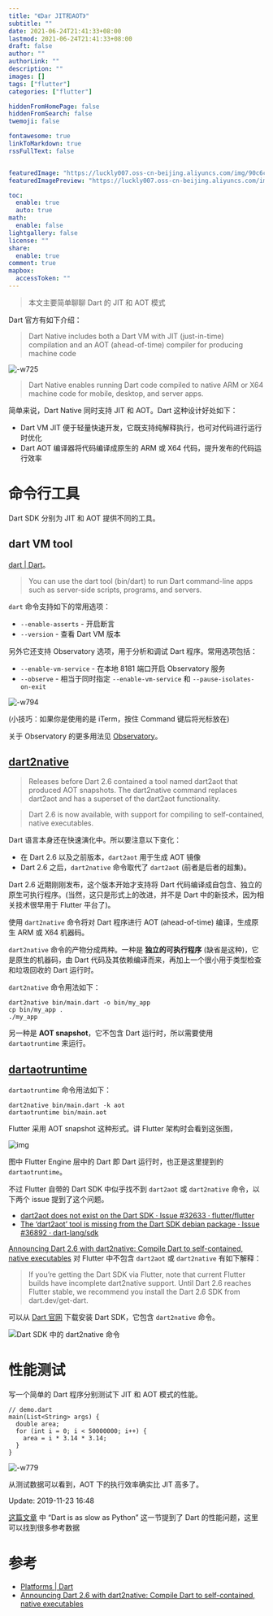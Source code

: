 ```yaml
---
title: "《Dar JIT和AOT》"
subtitle: ""
date: 2021-06-24T21:41:33+08:00
lastmod: 2021-06-24T21:41:33+08:00
draft: false
author: ""
authorLink: ""
description: ""
images: []
tags: ["flutter"]
categories: ["flutter"]

hiddenFromHomePage: false
hiddenFromSearch: false
twemoji: false

fontawesome: true
linkToMarkdown: true
rssFullText: false


featuredImage: "https://luckly007.oss-cn-beijing.aliyuncs.com/img/90c6cc12-742e-4c9f-b318-b912f163b8d0.png"
featuredImagePreview: "https://luckly007.oss-cn-beijing.aliyuncs.com/img/90c6cc12-742e-4c9f-b318-b912f163b8d0.png"

toc:
  enable: true
  auto: true
math:
  enable: false
lightgallery: false
license: ""
share:
  enable: true
comment: true
mapbox:
  accessToken: ""
---
```




> 本文主要简单聊聊 Dart 的 JIT 和 AOT 模式

<!--more-->

Dart 官方有如下介绍：

> Dart Native includes both a Dart VM with JIT (just-in-time) compilation and an AOT (ahead-of-time) compiler for producing machine code

![-w725](https://blog-1251688504.cos.ap-shanghai.myqcloud.com/2019/11/13/15734544331781.jpg)

> Dart Native enables running Dart code compiled to native ARM or X64 machine code for mobile, desktop, and server apps.

简单来说，Dart Native 同时支持 JIT 和 AOT。Dart 这种设计好处如下：

- Dart VM JIT 便于轻量快速开发，它既支持纯解释执行，也可对代码进行运行时优化
- Dart AOT 编译器将代码编译成原生的 ARM 或 X64 代码，提升发布的代码运行效率

# 命令行工具

Dart SDK 分别为 JIT 和 AOT 提供不同的工具。

## dart VM tool

[dart | Dart](https://dart.dev/tools/dart-vm)。

> You can use the dart tool (bin/dart) to run Dart command-line apps such as server-side scripts, programs, and servers.

`dart` 命令支持如下的常用选项：

- `--enable-asserts` - 开启断言
- `--version` - 查看 Dart VM 版本

另外它还支持 Observatory 选项，用于分析和调试 Dart 程序。常用选项包括：

- `--enable-vm-service` - 在本地 8181 端口开启 Observatory 服务
- `--observe` - 相当于同时指定 `--enable-vm-service` 和 `--pause-isolates-on-exit`

![-w794](https://blog-1251688504.cos.ap-shanghai.myqcloud.com/2019/11/13/15734559193856.jpg)

(小技巧：如果你是使用的是 iTerm，按住 Command 键后将光标放在)

关于 Observatory 的更多用法见 [Observatory](https://dart-lang.github.io/observatory/)。

## [dart2native](https://dart.dev/tools/dart2native)

> Releases before Dart 2.6 contained a tool named dart2aot that produced AOT snapshots. The dart2native command replaces dart2aot and has a superset of the dart2aot functionality.

> Dart 2.6 is now available, with support for compiling to self-contained, native executables.

Dart 语言本身还在快速演化中。所以要注意以下变化：

- 在 Dart 2.6 以及之前版本，`dart2aot` 用于生成 AOT 镜像
- Dart 2.6 之后，`dart2native` 命令取代了 `dart2aot` (前者是后者的超集)。

Dart 2.6 近期刚刚发布，这个版本开始才支持将 Dart 代码编译成自包含、独立的原生可执行程序。(当然，这只是形式上的改进，并不是 Dart 中的新技术，因为相关技术很早用于 Flutter 平台了)。

使用 `dart2native` 命令将对 Dart 程序进行 AOT (ahead-of-time) 编译，生成原生 ARM 或 X64 机器码。

`dart2native` 命令的产物分成两种。一种是 **独立的可执行程序** (缺省是这种)，它是原生的机器码，由 Dart 代码及其依赖编译而来，再加上一个很小用于类型检查和垃圾回收的 Dart 运行时。

`dart2native` 命令用法如下：

```
dart2native bin/main.dart -o bin/my_app
cp bin/my_app .
./my_app
```

另一种是 **AOT snapshot**，它不包含 Dart 运行时，所以需要使用 `dartaotruntime` 来运行。

## [dartaotruntime](https://dart.dev/tools/dartaotruntime)

`dartaotruntime` 命令用法如下：

```
dart2native bin/main.dart -k aot
dartaotruntime bin/main.aot
```

Flutter 采用 AOT snapshot 这种形式。讲 Flutter 架构时会看到这张图，

![img](https://blog-1251688504.cos.ap-shanghai.myqcloud.com/2019/11/14/15737038527917.jpg)

图中 Flutter Engine 层中的 Dart 即 Dart 运行时，也正是这里提到的 `dartaotruntime`。

不过 Flutter 自带的 Dart SDK 中似乎找不到 `dart2aot` 或 `dart2native` 命令，以下两个 issue 提到了这个问题。

- [dart2aot does not exist on the Dart SDK · Issue #32633 · flutter/flutter](https://github.com/flutter/flutter/issues/32633)
- [The ‘dart2aot’ tool is missing from the Dart SDK debian package · Issue #36892 · dart-lang/sdk](https://github.com/dart-lang/sdk/issues/36892)

[Announcing Dart 2.6 with dart2native: Compile Dart to self-contained, native executables](https://medium.com/dartlang/dart2native-a76c815e6baf) 对 Flutter 中不包含 `dart2aot` 或 `dart2native` 有如下解释：

> If you’re getting the Dart SDK via Flutter, note that current Flutter builds have incomplete dart2native support. Until Dart 2.6 reaches Flutter stable, we recommend you install the Dart 2.6 SDK from dart.dev/get-dart.

可以从 [Dart 官网](https://dart.dev/tools/sdk/archive) 下载安装 Dart SDK，它包含 `dart2native` 命令。

![Dart SDK 中的 dart2native 命令](https://blog-1251688504.cos.ap-shanghai.myqcloud.com/2019/11/13/15735268131869.jpg)

# 性能测试

写一个简单的 Dart 程序分别测试下 JIT 和 AOT 模式的性能。

```
// demo.dart
main(List<String> args) {
  double area;
  for (int i = 0; i < 50000000; i++) {
    area = i * 3.14 * 3.14;
  }
}
```

![-w779](https://blog-1251688504.cos.ap-shanghai.myqcloud.com/2019/11/13/15735258635004.jpg)

从测试数据可以看到，AOT 下的执行效率确实比 JIT 高多了。

Update: 2019-11-23 16:48

[这篇文章](https://renato.athaydes.com/posts/interesting-dart-features.html#quick-dart-overview) 中 “Dart is as slow as Python” 这一节提到了 Dart 的性能问题，这里可以找到很多参考数据

# 参考

- [Platforms | Dart](https://dart.dev/platforms#dart-native-vm-jit-and-aot)
- [Announcing Dart 2.6 with dart2native: Compile Dart to self-contained, native executables](https://medium.com/dartlang/dart2native-a76c815e6baf)